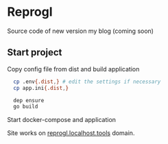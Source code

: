 # Reprogl

Source code of new version my blog (coming soon)

## Start project

Copy config file from dist and build application

```bash
  cp .env{.dist,} # edit the settings if necessary
  cp app.ini{.dist,}

  dep ensure
  go build
```

Start docker-compose and application

Site works on [reprogl.localhost.tools](https://reprogl.localhost.tools/) domain.
